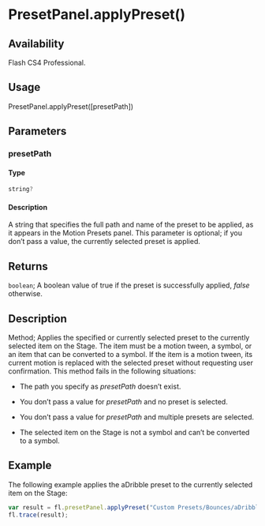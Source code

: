 # PresetPanel.applyPreset()

## Availability

Flash CS4 Professional.

## Usage

PresetPanel.applyPreset([presetPath])

## Parameters

### **presetPath**

#### Type

```typescript
string?
```

#### Description

A string that specifies the full path and name of the preset to be applied, as it appears in the Motion Presets panel. This parameter is optional; if you don’t pass a value, the currently selected preset is applied.

## Returns

`boolean`; A boolean value of true if the preset is successfully applied, *false* otherwise.

## Description

Method; Applies the specified or currently selected preset to the currently selected item on the Stage. The item must be a motion tween, a symbol, or an item that can be converted to a symbol. If the item is a motion tween, its current motion is replaced with the selected preset without requesting user confirmation.
This method fails in the following situations:

- The path you specify as *presetPath* doesn’t exist.

- You don’t pass a value for *presetPath* and no preset is selected.

- You don’t pass a value for *presetPath* and multiple presets are selected.

- The selected item on the Stage is not a symbol and can’t be converted to a symbol.

## Example

The following example applies the aDribble preset to the currently selected item on the Stage:

```javascript
var result = fl.presetPanel.applyPreset("Custom Presets/Bounces/aDribble");
fl.trace(result);
```
